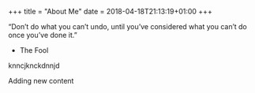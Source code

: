+++
title = "About Me"
date = 2018-04-18T21:13:19+01:00
+++

“Don’t do what you can’t undo, until you’ve considered what you can’t do once you’ve done it.”
 - The Fool


knncjknckdnnjd
 
 Adding new content
